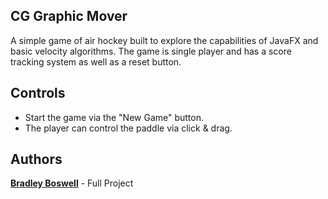 ## CG Graphic Mover

A simple game of air hockey built to explore the capabilities of JavaFX and basic velocity algorithms. The game is single player and has a score tracking system as well as a reset button.

## Controls

* Start the game via the "New Game" button.
* The player can control the paddle via click & drag.

## Authors 

**[Bradley Boswell](https://www.github.com/bradleyboswell)** - Full Project 
